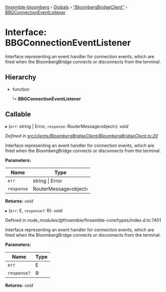 [finsemble-bloomberg](../README.md) › [Globals](../globals.md) › ["BloombergBridgeClient"](../modules/_bloombergbridgeclient_.md) › [BBGConnectionEventListener](_bloombergbridgeclient_.bbgconnectioneventlistener.md)

# Interface: BBGConnectionEventListener

Interface representing an event handler for connection events, which are fired
when the BloombergBridge connects or disconnects from the terminal.

## Hierarchy

* function

  ↳ **BBGConnectionEventListener**

## Callable

▸ (`err`: string | Error, `response`: RouterMessage‹object›): *void*

*Defined in [src/clients/BloombergBridgeClient/BloombergBridgeClient.ts:20](https://github.com/ChartIQ/finsemble-bloomberg/blob/3cd011a/src/clients/BloombergBridgeClient/BloombergBridgeClient.ts#L20)*

Interface representing an event handler for connection events, which are fired
when the BloombergBridge connects or disconnects from the terminal.

**Parameters:**

Name | Type |
------ | ------ |
`err` | string &#124; Error |
`response` | RouterMessage‹object› |

**Returns:** *void*

▸ (`err`: E, `response?`: R): *void*

Defined in node_modules/@finsemble/finsemble-core/types/index.d.ts:7401

Interface representing an event handler for connection events, which are fired
when the BloombergBridge connects or disconnects from the terminal.

**Parameters:**

Name | Type |
------ | ------ |
`err` | E |
`response?` | R |

**Returns:** *void*
